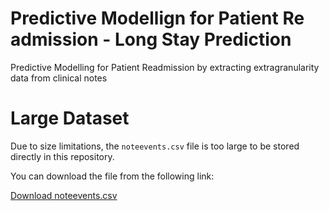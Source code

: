 # Predictive Modellign for Patient Re admission - Long Stay Prediction
Predictive Modelling for Patient Readmission by extracting extragranularity data from clinical notes

# Large Dataset

Due to size limitations, the `noteevents.csv` file is too large to be stored directly in this repository.

You can download the file from the following link:

[Download noteevents.csv](https://drive.google.com/drive/folders/14LkuOElp3HGGA80K6qKIXThXKwjsorc8)
